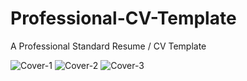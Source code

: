 # Professional-CV-Template
A Professional Standard Resume / CV Template

![Cover-1](https://user-images.githubusercontent.com/74496368/190376795-b5966e6f-1d33-4927-b330-3dd3cdfd58b8.png)
![Cover-2](https://user-images.githubusercontent.com/74496368/190376807-a7e3392e-8c2c-4c67-a27a-389f2370ff09.png)
![Cover-3](https://user-images.githubusercontent.com/74496368/190376817-ccb64495-7ace-4ca3-8366-02edd6cda09e.png)
